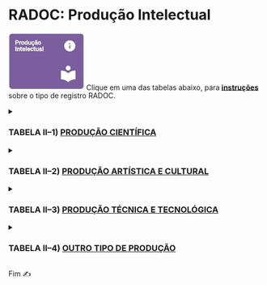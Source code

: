 # RADOC: Produção Intelectual

<img src="../media/painel-producao-intelectual.jpg" width="150"> Clique em uma das tabelas abaixo, para <ins>**instruções**</ins> sobre o tipo de registro RADOC.

<details><summary><b><H3>TABELA II–1) <ins>PRODUÇÃO CIENTÍFICA</ins></H3></b></summary>

|Item|Descrição|Pontos|**COMO<br>INCLUIR**|
|-|-|-|-|
|1|Artigo completo ou texto literário publicado em periódico<br>IMPORTANTE: Para ter o <ins><b>QUALIS</b></ins> este [<ins><b>PORTAL</b></ins>]( https://ppgcc.github.io/discentesPPGCC/pt-BR/qualis/), que é baseado no [<ins><b>RELATÓRIO DE ÁREA</b></ins>]( https://www.gov.br/capes/pt-br/centrais-de-conteudo/documentos/avaliacao/qualis_periodico_eventos_cientifico_Ciencia_Computacao.pdf)|-|-|
|1.1|.... Com classificação no Qualis/CAPES **A**|25|[&#9752; _Lattes_](./fonte-lattes.md)|
|1.2|.... Com classificação no Qualis/CAPES **B**|20|[&#9752; _Lattes_](./fonte-lattes.md)|
|1.3|.... Com classificação no Qualis/CAPES **C**|15|[&#9752; _Lattes_](./fonte-lattes.md)|
|1.4|.... Não sujeito à classificação no Qualis/CAPES|10 (máx. 10)|[&#9752; _Lattes_](./fonte-lattes.md)|
|2|Resumo de artigo em periódicos especializados<br>nacional ou internacional com corpo editorial|5|[&#9728; Manual](./fonte-manual.md)|
|3|Artigos ou textos literários em repositórios de<br>publicação eletrônica ligados a editoras ou universidades|5 (máx. 10)|[&#9728; Manual](./fonte-manual.md)|
|4|Resumo expandido publicado em anais de congresso|(máx. 10)|-|
|4.1|....	Internacional|8|[&#9752; _Lattes_](./fonte-lattes.md)|
|4.2|.... Nacional|6|[&#9752; _Lattes_](./fonte-lattes.md)|
|4.3|....	Regional ou Local|4|[&#9752; _Lattes_](./fonte-lattes.md)|
|5|Resumo simples publicado em anais de congresso|(máx. 10)|-|
|5.1|.... Internacional|4|[&#9752; _Lattes_](./fonte-lattes.md)|
|5.2|.... Nacional|3|[&#9752; _Lattes_](./fonte-lattes.md)|
|5.3|.... Regional ou Local|2|[&#9752; _Lattes_](./fonte-lattes.md)|
|6|Trabalho completo publicado em anais de congresso científico|10|[&#9752; _Lattes_](./fonte-lattes.md)|
|7|Livro publicado com selo de editora que possua corpo editorial|40|[&#9752; _Lattes_](./fonte-lattes.md)|
|8|Livro publicado com selo de editora que não possua corpo editorial|10|[&#9752; _Lattes_](./fonte-lattes.md)|
|9|Capítulo de livro publicado com selo de editora<br>que possua corpo editorial|10 (máx. 40)|[&#9752; _Lattes_](./fonte-lattes.md)|
|10|Edição ou organização de livro (coletânea) publicado<br>com selo de editora que possua corpo editorial|12|[&#9752; _Lattes_](./fonte-lattes.md)|
|11|Capítulo traduzido de livro publicado<br>com selo de editora que possua corpo editorial|5 (máx. 20)|[&#9752; _Lattes_](./fonte-lattes.md)|
|12|Tradução de livro publicado com selo de editora que possua corpo editorial|20|[&#9752; _Lattes_](./fonte-lattes.md)|
|13|Tradução de artigos publicados em periódicos<br>com classificação no Qualis|10|[&#9728; Manual](./fonte-manual.md)|
|14|Resenhas, prefácios ou verbetes|5|[&#9728; Manual](./fonte-manual.md)|
|15|Tradução de resenhas, prefácios ou verbetes|2|[&#9728; Manual](./fonte-manual.md)|
|16|Livro didático desenvolvido para projetos<br>institucionais/governamentais|10|[&#9752; _Lattes_](./fonte-lattes.md)|
|17|Editor de Anais de Eventos|(máx. 1 evento)|-|
|17.1|.... Internacional|15|[&#9728; Manual](./fonte-manual.md)|
|17.2|.... Nacional|10|[&#9728; Manual](./fonte-manual.md)|
|17.3|.... Regional ou Local|5|[&#9728; Manual](./fonte-manual.md)|
|18|Dissertação de Mestrado defendida e aprovada<br>(sendo o docente o autor da dissertação)|20|[&#9752; _Lattes_](./fonte-lattes.md)|
|19|Tese de Doutorado defendida e aprovada<br>(sendo o docente o autor da tese)|40|[&#9752; _Lattes_](./fonte-lattes.md)|
|20|Bolsista de Produtividade do CNPq|20<br>(para 12 meses)|[&#9728; Manual](./fonte-manual.md)|
</details>

<details><summary><b><H3>TABELA II–2) <ins>PRODUÇÃO ARTÍSTICA E CULTURAL</ins></H3></b></summary>

|Item|Descrição|Pontos|**COMO<br>INCLUIR**|
|-|-|-|-|
|1|Criação, produção e direção de filmes, vídeos, discos,<br>audiovisuais, coreografias, peças teatrais, óperas ou musicais,<br>ou musicais apresentados em eventos|-|-|
|1.1|.... Locais ou regionais|10|[&#9752; _Lattes_](./fonte-lattes.md)|
|1.2|.... Nacionais|15|[&#9752; _Lattes_](./fonte-lattes.md)|
|1.3|.... Internacionais|20|[&#9752; _Lattes_](./fonte-lattes.md)|
|2|Criação e produção do projeto gráfico de livros: concepção gráfica<br>(mancha gráfica, diagramação, escolha de fonte)|10|[&#9752; _Lattes_](./fonte-lattes.md)|
|3|Criação de trilha sonora para cinema, televisão ou teatro|15|[&#9752; _Lattes_](./fonte-lattes.md)|
|4|Criação e produção de projeto de iluminação cênica,<br>figurinos, formas animadas e similares|15|[&#9752; _Lattes_](./fonte-lattes.md)|
|5|Design de impressos por peça|1<br>(máx. 20)|[&#9752; _Lattes_](./fonte-lattes.md)|
|6|Exposições e apresentações artísticas locais ou regionais|-|-|
|6.1|.... Participação individual, camerista, solista ou ator principal|16|[&#9752; _Lattes_](./fonte-lattes.md)|
|6.2|.... Participação coletiva ou coadjuvante|5|[&#9752; _Lattes_](./fonte-lattes.md)|
|7|Exposições e apresentações artísticas nacionais|-|-|
|7.1|.... Participação individual, camerista, solista ou ator principal|20|[&#9752; _Lattes_](./fonte-lattes.md)|
|7.2|.... Participação coletiva ou coadjuvante|10|[&#9752; _Lattes_](./fonte-lattes.md)|
|8|Exposições e apresentações artísticas internacionais|-|-|
|8.1|.... Participação individual, camerista, solista ou ator principal|20|[&#9752; _Lattes_](./fonte-lattes.md)|
|8.2|.... Participação coletiva ou coadjuvante|15|[&#9752; _Lattes_](./fonte-lattes.md)|
|9|Composições musicais|-|-|
|9.1|.... Editadas|20|[&#9752; _Lattes_](./fonte-lattes.md)|
|9.2|.... Publicadas em revistas científicas|20|[&#9752; _Lattes_](./fonte-lattes.md)|
|9.3|.... Gravadas|20|[&#9752; _Lattes_](./fonte-lattes.md)|
|9.4|.... Executadas em apresentações públicas|15|[&#9752; _Lattes_](./fonte-lattes.md)|
|10|Produção artística, arquitetônica ou de design premiada em evento|-|-|
|10.1|.... Local ou regional|5|[&#9752; _Lattes_](./fonte-lattes.md)|
|10.2|.... Nacional|10|[&#9752; _Lattes_](./fonte-lattes.md)|
|10.3|.... Internacional|15|[&#9752; _Lattes_](./fonte-lattes.md)|
|11|Arranjos musicais (canto, coral e orquestral)|5|[&#9752; _Lattes_](./fonte-lattes.md)|
|12|presentação artística ou cultural em rádio ou TV|5|[&#9752; _Lattes_](./fonte-lattes.md)|
|13|Sonoplastia (cinema, música, rádio, televisão, teatro)|3|[&#9752; _Lattes_](./fonte-lattes.md)|
|14|Fotos publicitárias, jornalísticas, portfólio ou dossiê jornalístico,<br>ensaio jornalístico ou artístico, charge ou ilustração|3 (máx. 15)|[&#9752; _Lattes_](./fonte-lattes.md)|
</details>

<details><summary><b><H3>TABELA II–3) <ins>PRODUÇÃO TÉCNICA E TECNOLÓGICA</ins></H3></b></summary>

|Item|Descrição|Pontos|**COMO<br>INCLUIR**|
|-|-|-|-|
|1|Desenvolvimento de programa de computador (software) com registro<br>no INPI ou com disponibilização em ambientes de software livre|20|[&#9752; _Lattes_](./fonte-lattes.md)|
|2|Desenvolvimento de software com divulgação em periódicos indexados<br>e com corpo editorial ou em anais de congresso científico|10|[&#9752; _Lattes_](./fonte-lattes.md)|
|3|Desenvolvimento de software para uso institucional|5<br>(máx. 10)|[&#9752; _Lattes_](./fonte-lattes.md)|
|4|Desenvolvimento e registro no INPI de topografia de circuito integrado|20|[&#9752; _Lattes_](./fonte-lattes.md)|
|5|Desenvolvimento de produto, processo ou técnica<br>com registro de patente no INPI ou modelo de utilidade|20|[&#9752; _Lattes_](./fonte-lattes.md)|
|6|Desenvolvimento e registro no INPI de desenho industrial|20|[&#9752; _Lattes_](./fonte-lattes.md)|
|7|Desenvolvimento e registro no INPI de processo de indicação geográfica|20|[&#9752; _Lattes_](./fonte-lattes.md)|
|8|Desenvolvimento e registro no INPI de marcas|5|[&#9752; _Lattes_](./fonte-lattes.md)|
|9|Membro de corpo editorial de periódicos com classificação Qualis<br>ou de editora universitária / científica|10<br>(para 12 meses)|[&#9728; Manual](./fonte-manual.md)|
|10|Parecer ad hoc de avaliação para publicação de<br>livros de editoras com corpo editorial|8<br>(máx. 30)|[&#9728; Manual](./fonte-manual.md)|
|11|Parecer ad hoc de avaliação de artigos para publicação<br>em periódicos especializados com corpo editorial|6<br>(máx. 30)|[&#9728; Manual](./fonte-manual.md)|
|12|Parecer ad hoc referente a trabalhos a serem apresentados em eventos|(máx. 20)|-|
|12.1|.... Trabalho completo|5|[&#9728; Manual](./fonte-manual.md)|
|12.2|.... Resumo expandido|3|[&#9728; Manual](./fonte-manual.md)|
|12.3|.... Resumo|1|[&#9728; Manual](./fonte-manual.md)|
|13|Revisão ad hoc de periódico científico com classificação Qualis<br>ou de livro publicado com selo de editora que possua corpo editorial|10<br>(máx. 20)|[&#9728; Manual](./fonte-manual.md)|
|14|Coordenação de mesas redondas, simpósios ou sessões de comunicações|2<br>(máx. 10)|[&#9728; Manual](./fonte-manual.md)|
|15|Projeto, parecer ou relatório técnico realizado em consultoria<br> ou assessoria oficializada por convite, convênio, contrato ou designação|-|-|
|15.1|.... Parecer com anotação de responsabilidade técnica (ART)<br>ou registro de responsabilidade técnica (RRT)|10|[&#9728; Manual](./fonte-manual.md)|
|15.2|.... Parecer sem anotação de responsabilidade técnica (ART)<br>ou registro de responsabilidade técnica (RRT)|5|[&#9728; Manual](./fonte-manual.md)|
|15.3|.... Projeto ou relatório técnico com anotação de responsabilidade técnica (ART)<br>ou registro de responsabilidade técnica (RRT)|20|[&#9728; Manual](./fonte-manual.md)|
|15.4|.... Projeto ou relatório técnico sem anotação de responsabilidade técnica (ART)<br>ou registro de responsabilidade técnica (RRT)|10|[&#9728; Manual](./fonte-manual.md)|
|16|Anais, manuais, catálogos, boletins, com ficha bibliográfica<br>(organizador / redator)|5|[&#9728; Manual](./fonte-manual.md)|
|17|Produção e publicação de mapas, cartas ou similares|10|[&#9752; _Lattes_](./fonte-lattes.md)|
|18|Desenvolvimento de maquete|5|[&#9752; _Lattes_](./fonte-lattes.md)|
|19|Manutenção de obra artística|-|-|
|19.1|.... Restauração de obra artística|20|[&#9728; Manual](./fonte-manual.md)|
|19.2|.... Conservação de obra artística|10<br>(para 12 meses)|[&#9728; Manual](./fonte-manual.md)|
|20|Curadoria de exposições|5|[&#9728; Manual](./fonte-manual.md)|
|21|Produção de cinema, vídeo, rádio, TV ou mídias digitais vinculados<br>aos projetos de ensino, pesquisa e extensão e veiculados na mídia|-|-|
|21.1|.... Editor, roteirista, diretor e produtor|20<br>(para 12 meses)|[&#9728; Manual](./fonte-manual.md)|
|21.2|.... Participante|3<br>(máx. 9)|[&#9728; Manual](./fonte-manual.md)|
|22|Criação e manutenção de páginas em Rede sociais, websites e blogs,<br>vinculados aos projetos de ensino, pesquisa e extensão,<br>na área de atuação do professor|4<br>(para 12 meses)<br>(máx. 4)|[&#9728; Manual](./fonte-manual.md)|
|23|Participação em entrevista, mesa redonda, comentário ou programa de rádio,<br>TV, impressos e mídia digital, vinculados à área de atuação do professor|(máx 10)|-|
|23.1|.... Regional/Local|2|[&#9728; Manual](./fonte-manual.md)|
|23.2|.... Nacional|3|[&#9728; Manual](./fonte-manual.md)|
|23.3|.... Internacional|4|[&#9728; Manual](./fonte-manual.md)|
</details>

<details><summary><b><H3>TABELA II–4) <ins>OUTRO TIPO DE PRODUÇÃO</ins></H3></b></summary>

|Item|Descrição|Pontos|**COMO<br>INCLUIR**|
|-|-|-|-|
|1|Artigos de opinião veiculados em jornais e revistas<br>(eletrônico ou impresso)|1|[&#9728; Manual](./fonte-manual.md)|
|2|Texto ou material didático para uso institucional<br>(não fracionados e com ampla divulgação)|2|[&#9728; Manual](./fonte-manual.md)|
|3|Artigos de divulgação científica, tecnológica e artística veiculados<br>em jornais e revistas (eletrônico ou impresso)|3|[&#9728; Manual](./fonte-manual.md)|
|4|Apresentação oral de trabalho em congresso científico|3<br>(máx. 9)|[&#9728; Manual](./fonte-manual.md)|
|5|Apresentação de pôsteres em congresso científico|1<br>(máx. 3)|[&#9728; Manual](./fonte-manual.md)|
|6|Organização de caderno de programação e resumos de eventos|3<br>(máx. 9)|[&#9728; Manual](./fonte-manual.md)|
|7|Trabalho premiado em evento científico nacional ou internacional|5|[&#9728; Manual](./fonte-manual.md)|
|8|Tese, dissertação ou trabalho de iniciação científica premiados por<br>instituições de fomento (sendo o docente o autor ou orientador do produto)|8|[&#9728; Manual](./fonte-manual.md)|
</details>

Fim &#9997;

